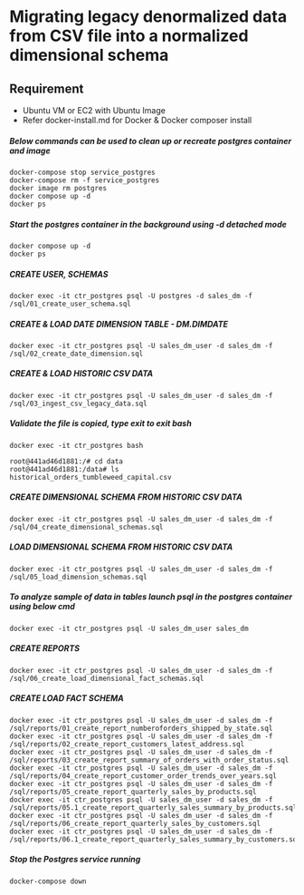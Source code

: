 # Migrating legacy denormalized data from CSV file into a normalized dimensional schema 

## Requirement
- Ubuntu VM or EC2 with Ubuntu Image
- Refer docker-install.md for Docker & Docker composer install


##### Below commands can be used to clean up or recreate postgres container and image
```
docker-compose stop service_postgres
docker-compose rm -f service_postgres
docker image rm postgres
docker compose up -d
docker ps
```

##### Start the postgres container in the background using -d detached mode
```
docker compose up -d
docker ps
```

#####  CREATE USER, SCHEMAS
```
docker exec -it ctr_postgres psql -U postgres -d sales_dm -f /sql/01_create_user_schema.sql
```

##### CREATE & LOAD DATE DIMENSION TABLE - DM.DIMDATE
```
docker exec -it ctr_postgres psql -U sales_dm_user -d sales_dm -f /sql/02_create_date_dimension.sql
```

##### CREATE & LOAD HISTORIC CSV DATA
```
docker exec -it ctr_postgres psql -U sales_dm_user -d sales_dm -f /sql/03_ingest_csv_legacy_data.sql
```

##### Validate the file is copied, type exit to exit bash
```
docker exec -it ctr_postgres bash

root@441ad46d1881:/# cd data
root@441ad46d1881:/data# ls
historical_orders_tumbleweed_capital.csv
```

#####  CREATE DIMENSIONAL SCHEMA FROM HISTORIC CSV DATA
```
docker exec -it ctr_postgres psql -U sales_dm_user -d sales_dm -f /sql/04_create_dimensional_schemas.sql
```

##### LOAD DIMENSIONAL SCHEMA FROM HISTORIC CSV DATA
```
docker exec -it ctr_postgres psql -U sales_dm_user -d sales_dm -f /sql/05_load_dimension_schemas.sql
```

##### To analyze sample of data in tables launch psql in the postgres container using below cmd
```
docker exec -it ctr_postgres psql -U sales_dm_user sales_dm
```

##### CREATE REPORTS
```
docker exec -it ctr_postgres psql -U sales_dm_user -d sales_dm -f /sql/06_create_load_dimensional_fact_schemas.sql
```

##### CREATE LOAD FACT SCHEMA
```
docker exec -it ctr_postgres psql -U sales_dm_user -d sales_dm -f /sql/reports/01_create_report_numberoforders_shipped_by_state.sql
docker exec -it ctr_postgres psql -U sales_dm_user -d sales_dm -f /sql/reports/02_create_report_customers_latest_address.sql
docker exec -it ctr_postgres psql -U sales_dm_user -d sales_dm -f /sql/reports/03_create_report_summary_of_orders_with_order_status.sql
docker exec -it ctr_postgres psql -U sales_dm_user -d sales_dm -f /sql/reports/04_create_report_customer_order_trends_over_years.sql
docker exec -it ctr_postgres psql -U sales_dm_user -d sales_dm -f /sql/reports/05_create_report_quarterly_sales_by_products.sql
docker exec -it ctr_postgres psql -U sales_dm_user -d sales_dm -f /sql/reports/05.1_create_report_quarterly_sales_summary_by_products.sql
docker exec -it ctr_postgres psql -U sales_dm_user -d sales_dm -f /sql/reports/06_create_report_quarterly_sales_by_customers.sql
docker exec -it ctr_postgres psql -U sales_dm_user -d sales_dm -f /sql/reports/06.1_create_report_quarterly_sales_summary_by_customers.sql
```


##### Stop the Postgres service running
```
docker-compose down
```
